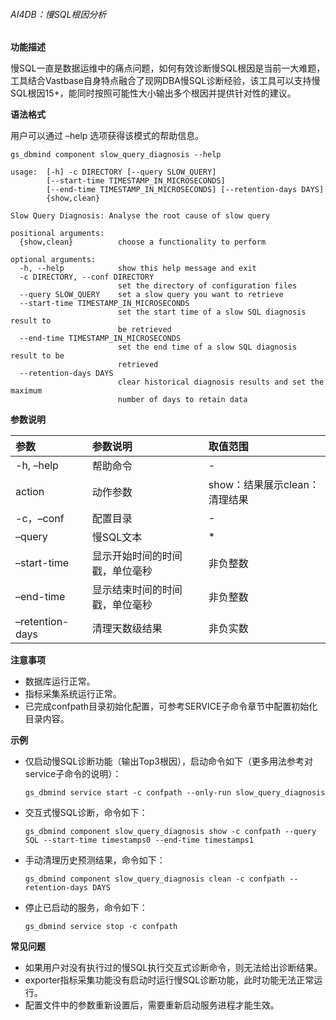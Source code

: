 ###### AI4DB：慢SQL根因分析

**功能描述**

慢SQL一直是数据运维中的痛点问题，如何有效诊断慢SQL根因是当前一大难题，工具结合Vastbase自身特点融合了现网DBA慢SQL诊断经验，该工具可以支持慢SQL根因15+，能同时按照可能性大小输出多个根因并提供针对性的建议。

**语法格式**

用户可以通过 –help 选项获得该模式的帮助信息。

```
gs_dbmind component slow_query_diagnosis --help
```

```
usage:  [-h] -c DIRECTORY [--query SLOW_QUERY]
        [--start-time TIMESTAMP_IN_MICROSECONDS]
        [--end-time TIMESTAMP_IN_MICROSECONDS] [--retention-days DAYS]
        {show,clean}

Slow Query Diagnosis: Analyse the root cause of slow query

positional arguments:
  {show,clean}          choose a functionality to perform

optional arguments:
  -h, --help            show this help message and exit
  -c DIRECTORY, --conf DIRECTORY
                        set the directory of configuration files
  --query SLOW_QUERY    set a slow query you want to retrieve
  --start-time TIMESTAMP_IN_MICROSECONDS
                        set the start time of a slow SQL diagnosis result to
                        be retrieved
  --end-time TIMESTAMP_IN_MICROSECONDS
                        set the end time of a slow SQL diagnosis result to be
                        retrieved
  --retention-days DAYS
                        clear historical diagnosis results and set the maximum
                        number of days to retain data
```

**参数说明**

| 参数            | 参数说明                       | 取值范围                      |
| :-------------- | :----------------------------- | :---------------------------- |
| -h, –help       | 帮助命令                       | -                             |
| action          | 动作参数                       | show：结果展示clean：清理结果 |
| -c，–conf       | 配置目录                       | -                             |
| –query          | 慢SQL文本                      | *                             |
| –start-time     | 显示开始时间的时间戳，单位毫秒 | 非负整数                      |
| –end-time       | 显示结束时间的时间戳，单位毫秒 | 非负整数                      |
| –retention-days | 清理天数级结果                 | 非负实数                      |

**注意事项**

- 数据库运行正常。
- 指标采集系统运行正常。
- 已完成confpath目录初始化配置，可参考SERVICE子命令章节中配置初始化目录内容。

**示例**

- 仅启动慢SQL诊断功能（输出Top3根因），启动命令如下（更多用法参考对service子命令的说明）：

  ```
  gs_dbmind service start -c confpath --only-run slow_query_diagnosis
  ```

- 交互式慢SQL诊断，命令如下：

  ```
  gs_dbmind component slow_query_diagnosis show -c confpath --query SQL --start-time timestamps0 --end-time timestamps1
  ```

- 手动清理历史预测结果，命令如下：

  ```
  gs_dbmind component slow_query_diagnosis clean -c confpath --retention-days DAYS
  ```

- 停止已启动的服务，命令如下：

  ```
  gs_dbmind service stop -c confpath
  ```

**常见问题**

- 如果用户对没有执行过的慢SQL执行交互式诊断命令，则无法给出诊断结果。
- exporter指标采集功能没有启动时运行慢SQL诊断功能，此时功能无法正常运行。
- 配置文件中的参数重新设置后，需要重新启动服务进程才能生效。